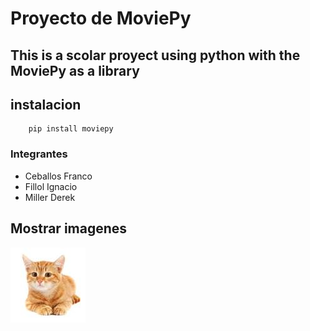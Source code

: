 # Proyecto de MoviePy
This is a scolar proyect using python with the MoviePy as a library
---
## instalacion
```console
    pip install moviepy
```
### Integrantes
- Ceballos Franco
- Fillol Ignacio
- Miller Derek
  


## Mostrar imagenes
![gatito](/gato.jpeg "foto de gato")